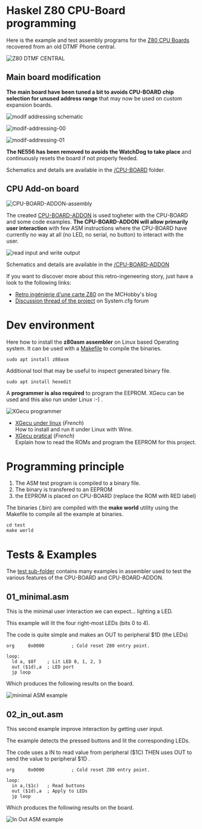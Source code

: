 # Haskel Z80 CPU-Board programming

Here is the example and test assembly programs for the [Z80 CPU Boards](../CPU-BOARD) recovered from an old DTMF Phone central.

![Z80 DTMF CENTRAL](docs/Z80-DTMF-central.jpg)

## Main board modification

**The main board have been tuned a bit to avoids CPU-BOARD chip selection for unused address range** that may now be used on custom expansion boards.

![modif addressing schematic](docs/base-board-improvement.jpg)

![modif-addressing-00](docs/modif-addressing-00.jpg)

![modif-addressing-01](docs/modif-addressing-01.jpg)

**The NE556 has been removed to avoids the WatchDog to take place** and continuously resets the board if not properly feeded.

Schematics and details are available in the [/CPU-BOARD](../CPU-BOARD) folder.

## CPU Add-on board

![CPU-BOARD-ADDON-assembly](docs/CPU-BOARD-ADDON-assembly.jpg)

The created [CPU-BOARD-ADDON](../CPU-BOARD-ADDON) is used togheter with the CPU-BOARD and some code examples. **The CPU-BOARD-ADDON will allow primarily user interaction** with few ASM instructions where the CPU-BOARD have currently no way at all (no LED, no serial, no button) to interact with the user.

![read input and write output](docs/in_out.jpg)

Schematics and details are available in the [/CPU-BOARD-ADDON](../CPU-BOARD-ADDON)

If you want to discover more about this retro-ingeneering story, just have a look to the following links:
* [Retro ingénierie d'une carte Z80](https://arduino103.blogspot.com/search/label/Z80-ASM) on the MCHobby's blog
* [Discussion thread of the project](https://forum.system-cfg.com/viewtopic.php?f=18&t=14526) on System.cfg forum

# Dev environment

Here how to install the **z80asm assembler** on Linux based Operating system.
It can be used with a [Makefile](test/Makefile) to compile the binaries.

```
sudo apt install z80asm
```

Additional tool that may be useful to inspect generated binary file.

```
sudo apt install hexedit
```

A **programmer is also required** to program the EEPROM.
XGecu can be used and this also run under Linux :-) .

![XGecu programmer](docs/xgecu.jpg)

* [XGecu under linux](https://wiki.mchobby.be/index.php?title=XGecu-install-Linux) (_French_)<br />How to install and run it under Linux with Wine.
* [XGecu pratical](https://wiki.mchobby.be/index.php?title=XGecu-EEPROM) (_French_)<br />Explain how to read the ROMs and program the EEPROM for this project.



# Programming principle
1. The ASM test program is compiled to a binary file.
2. The binary is transfered to an EEPROM
3. the EEPROM is placed on CPU-BOARD (replace the ROM with RED label)

The binaries (.bin) are compiled with the **make world** utility using the Makefile to compile all the example at binaries.

```
cd test
make world
```
# Tests & Examples

The [test sub-folder](test) contains many examples in assembler used to test the various features of the CPU-BOARD and CPU-BOARD-ADDON.

## 01_minimal.asm
This is the minimal user interaction we can expect... lighting a LED.

This example will lit the four right-most LEDs (bits 0 to 4).

The code is quite simple and makes an OUT to peripheral $1D (the LEDs)

```
org     0x0000          ; Cold reset Z80 entry point.

loop:
  ld a, $0f    ; Lit LED 0, 1, 2, 3
  out ($1d),a  ; LED port
  jp loop
```
Which produces the following results on the board.

![minimal ASM example](docs/minimal.jpg)

## 02_in_out.asm
This second example improve interaction by getting user input.

The example detects the pressed buttons and lit the corresponding LEDs.

The code uses a IN to read value from peripheral ($1C) THEN uses OUT to send the value to peripheral $1D .

```
org     0x0000          ; Cold reset Z80 entry point.

loop:
  in a,($1c)   ; Read buttons
  out ($1d),a  ; Apply to LEDs
  jp loop
```
Which produces the following results on the board.

![In Out ASM example](docs/in_out.jpg)

